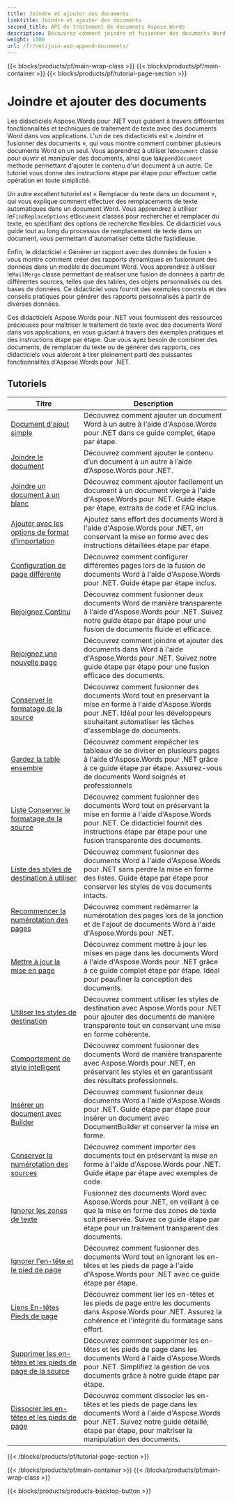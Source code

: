 ```yaml
---
title: Joindre et ajouter des documents
linktitle: Joindre et ajouter des documents
second_title: API de traitement de documents Aspose.Words
description: Découvrez comment joindre et fusionner des documents Word à l'aide d'Aspose.Words pour .NET. Les didacticiels vous guident à travers les étapes à suivre pour combiner plusieurs fichiers Word en un seul document.
weight: 1500
url: /fr/net/join-and-append-documents/
---
```


{{< blocks/products/pf/main-wrap-class >}}
{{< blocks/products/pf/main-container >}}
{{< blocks/products/pf/tutorial-page-section >}}

# Joindre et ajouter des documents

Les didacticiels Aspose.Words pour .NET vous guident à travers différentes fonctionnalités et techniques de traitement de texte avec des documents Word dans vos applications. L'un de ces didacticiels est « Joindre et fusionner des documents », qui vous montre comment combiner plusieurs documents Word en un seul. Vous apprendrez à utiliser le`Document` classe pour ouvrir et manipuler des documents, ainsi que la`AppendDocument` méthode permettant d'ajouter le contenu d'un document à un autre. Ce tutoriel vous donne des instructions étape par étape pour effectuer cette opération en toute simplicité.

 Un autre excellent tutoriel est « Remplacer du texte dans un document », qui vous explique comment effectuer des remplacements de texte automatiques dans un document Word. Vous apprendrez à utiliser le`FindReplaceOptions` et`Document` classes pour rechercher et remplacer du texte, en spécifiant des options de recherche flexibles. Ce didacticiel vous guide tout au long du processus de remplacement de texte dans un document, vous permettant d'automatiser cette tâche fastidieuse.

Enfin, le didacticiel « Générer un rapport avec des données de fusion » vous montre comment créer des rapports dynamiques en fusionnant des données dans un modèle de document Word. Vous apprendrez à utiliser le`MailMerge` classe permettant de réaliser une fusion de données à partir de différentes sources, telles que des tables, des objets personnalisés ou des bases de données. Ce didacticiel vous fournit des exemples concrets et des conseils pratiques pour générer des rapports personnalisés à partir de diverses données.

Ces didacticiels Aspose.Words pour .NET vous fournissent des ressources précieuses pour maîtriser le traitement de texte avec des documents Word dans vos applications, en vous guidant à travers des exemples pratiques et des instructions étape par étape. Que vous ayez besoin de combiner des documents, de remplacer du texte ou de générer des rapports, ces didacticiels vous aideront à tirer pleinement parti des puissantes fonctionnalités d'Aspose.Words pour .NET.

 ## Tutoriels
| Titre | Description |
| --- | --- |
| [Document d'ajout simple](./simple-append-document/) | Découvrez comment ajouter un document Word à un autre à l'aide d'Aspose.Words pour .NET dans ce guide complet, étape par étape. |
| [Joindre le document](./append-document/) | Découvrez comment ajouter le contenu d’un document à un autre à l’aide d’Aspose.Words pour .NET. |
| [Joindre un document à un blanc](./append-document-to-blank/) | Découvrez comment ajouter facilement un document à un document vierge à l'aide d'Aspose.Words pour .NET. Guide étape par étape, extraits de code et FAQ inclus. |
| [Ajouter avec les options de format d'importation](./append-with-import-format-options/) | Ajoutez sans effort des documents Word à l'aide d'Aspose.Words pour .NET, en conservant la mise en forme avec des instructions détaillées étape par étape. |
| [Configuration de page différente](./different-page-setup/) | Découvrez comment configurer différentes pages lors de la fusion de documents Word à l'aide d'Aspose.Words pour .NET. Guide étape par étape inclus. |
| [Rejoignez Continu](./join-continuous/) | Découvrez comment fusionner deux documents Word de manière transparente à l'aide d'Aspose.Words pour .NET. Suivez notre guide étape par étape pour une fusion de documents fluide et efficace. |
| [Rejoignez une nouvelle page](./join-new-page/) | Découvrez comment joindre et ajouter des documents dans Word à l'aide d'Aspose.Words pour .NET. Suivez notre guide étape par étape pour une fusion efficace des documents. |
| [Conserver le formatage de la source](./keep-source-formatting/) | Découvrez comment fusionner des documents Word tout en préservant la mise en forme à l'aide d'Aspose.Words pour .NET. Idéal pour les développeurs souhaitant automatiser les tâches d'assemblage de documents. |
| [Gardez la table ensemble](./keep-source-together/) | Découvrez comment empêcher les tableaux de se diviser en plusieurs pages à l'aide d'Aspose.Words pour .NET grâce à ce guide étape par étape. Assurez-vous de documents Word soignés et professionnels |
| [Liste Conserver le formatage de la source](./list-keep-source-formatting/) | Découvrez comment fusionner des documents Word tout en préservant la mise en forme à l'aide d'Aspose.Words pour .NET. Ce didacticiel fournit des instructions étape par étape pour une fusion transparente des documents. |
| [Liste des styles de destination à utiliser](./list-use-destination-styles/) | Découvrez comment fusionner des documents Word à l'aide d'Aspose.Words pour .NET sans perdre la mise en forme des listes. Guide étape par étape pour conserver les styles de vos documents intacts. |
| [Recommencer la numérotation des pages](./restart-page-numbering/) | Découvrez comment redémarrer la numérotation des pages lors de la jonction et de l'ajout de documents Word à l'aide d'Aspose.Words pour .NET. |
| [Mettre à jour la mise en page](./update-page-layout/) | Découvrez comment mettre à jour les mises en page dans les documents Word à l'aide d'Aspose.Words pour .NET grâce à ce guide complet étape par étape. Idéal pour peaufiner la conception des documents. |
| [Utiliser les styles de destination](./use-destination-styles/) | Découvrez comment utiliser les styles de destination avec Aspose.Words pour .NET pour ajouter des documents de manière transparente tout en conservant une mise en forme cohérente. |
| [Comportement de style intelligent](./smart-style-behavior/) | Découvrez comment fusionner des documents Word de manière transparente avec Aspose.Words pour .NET, en préservant les styles et en garantissant des résultats professionnels. |
| [Insérer un document avec Builder](./insert-document-with-builder/) | Découvrez comment fusionner deux documents Word à l'aide d'Aspose.Words pour .NET. Guide étape par étape pour insérer un document avec DocumentBuilder et conserver la mise en forme. |
| [Conserver la numérotation des sources](./keep-source-numbering/) | Découvrez comment importer des documents tout en préservant la mise en forme à l'aide d'Aspose.Words pour .NET. Guide étape par étape avec exemples de code. |
| [Ignorer les zones de texte](./ignore-text-boxes/) | Fusionnez des documents Word avec Aspose.Words pour .NET, en veillant à ce que la mise en forme des zones de texte soit préservée. Suivez ce guide étape par étape pour un traitement transparent des documents. |
| [Ignorer l'en-tête et le pied de page](./ignore-header-footer/) | Découvrez comment fusionner des documents Word tout en ignorant les en-têtes et les pieds de page à l'aide d'Aspose.Words pour .NET avec ce guide étape par étape. |
| [Liens En-têtes Pieds de page](./link-headers-footers/) | Découvrez comment lier les en-têtes et les pieds de page entre les documents dans Aspose.Words pour .NET. Assurez la cohérence et l'intégrité du formatage sans effort. |
| [Supprimer les en-têtes et les pieds de page de la source](./remove-source-headers-footers/) | Découvrez comment supprimer les en-têtes et les pieds de page dans les documents Word à l'aide d'Aspose.Words pour .NET. Simplifiez la gestion de vos documents grâce à notre guide étape par étape. |
| [Dissocier les en-têtes et les pieds de page](./unlink-headers-footers/) | Découvrez comment dissocier les en-têtes et les pieds de page dans les documents Word à l'aide d'Aspose.Words pour .NET. Suivez notre guide détaillé, étape par étape, pour maîtriser la manipulation des documents. |
{{< /blocks/products/pf/tutorial-page-section >}}

{{< /blocks/products/pf/main-container >}}
{{< /blocks/products/pf/main-wrap-class >}}

{{< blocks/products/products-backtop-button >}}
